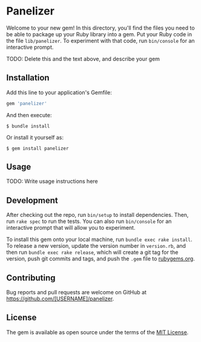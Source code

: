 # Panelizer

Welcome to your new gem! In this directory, you'll find the files you need to be able to package up your Ruby library into a gem. Put your Ruby code in the file `lib/panelizer`. To experiment with that code, run `bin/console` for an interactive prompt.

TODO: Delete this and the text above, and describe your gem

## Installation

Add this line to your application's Gemfile:

```ruby
gem 'panelizer'
```

And then execute:

    $ bundle install

Or install it yourself as:

    $ gem install panelizer

## Usage

TODO: Write usage instructions here

## Development

After checking out the repo, run `bin/setup` to install dependencies. Then, run `rake spec` to run the tests. You can also run `bin/console` for an interactive prompt that will allow you to experiment.

To install this gem onto your local machine, run `bundle exec rake install`. To release a new version, update the version number in `version.rb`, and then run `bundle exec rake release`, which will create a git tag for the version, push git commits and tags, and push the `.gem` file to [rubygems.org](https://rubygems.org).

## Contributing

Bug reports and pull requests are welcome on GitHub at https://github.com/[USERNAME]/panelizer.


## License

The gem is available as open source under the terms of the [MIT License](https://opensource.org/licenses/MIT).
